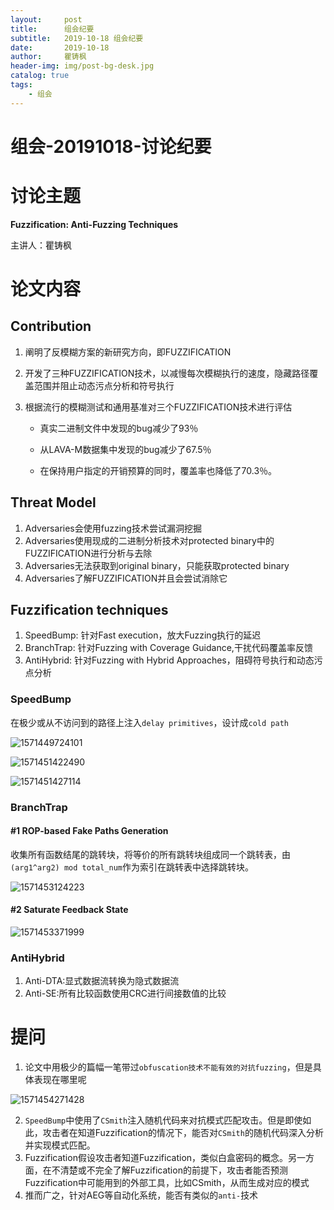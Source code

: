 ```yaml
---
layout:     post
title:      组会纪要
subtitle:   2019-10-18 组会纪要
date:       2019-10-18
author:     瞿铸枫
header-img: img/post-bg-desk.jpg
catalog: true
tags:
    - 组会
---
```

# 组会-20191018-讨论纪要

# 讨论主题

**Fuzzification:  Anti-Fuzzing Techniques**  

主讲人：瞿铸枫

# 论文内容

## Contribution

1. 阐明了反模糊方案的新研究方向，即FUZZIFICATION

2. 开发了三种FUZZIFICATION技术，以减慢每次模糊执行的速度，隐藏路径覆盖范围并阻止动态污点分析和符号执行

3. 根据流行的模糊测试和通用基准对三个FUZZIFICATION技术进行评估

   - 真实二进制文件中发现的bug减少了93％

   - 从LAVA-M数据集中发现的bug减少了67.5％

   - 在保持用户指定的开销预算的同时，覆盖率也降低了70.3％。

## Threat Model

1. Adversaries会使用fuzzing技术尝试漏洞挖掘
2. Adversaries使用现成的二进制分析技术对protected binary中的FUZZIFICATION进行分析与去除
3. Adversaries无法获取到original binary，只能获取protected binary
4. Adversaries了解FUZZIFICATION并且会尝试消除它

## Fuzzification techniques

1. SpeedBump: 针对Fast execution，放大Fuzzing执行的延迟
2. BranchTrap: 针对Fuzzing with Coverage Guidance,干扰代码覆盖率反馈
3. AntiHybrid: 针对Fuzzing with Hybrid Approaches，阻碍符号执行和动态污点分析



### SpeedBump

在极少或从不访问到的路径上注入`delay primitives`，设计成`cold path`

![1571449724101](https://whutslab.github.io/img/1571449724101.png)

![1571451422490](https://whutslab.github.io/img/1571451422490.png)

![1571451427114](https://whutslab.github.io/img/1571451427114.png)

### BranchTrap  

#### #1 ROP-based Fake Paths Generation

收集所有函数结尾的跳转块，将等价的所有跳转块组成同一个跳转表，由`(arg1^arg2) mod total_num`作为索引在跳转表中选择跳转块。

![1571453124223](https://whutslab.github.io/img/1571453124223.png)

#### #2 Saturate Feedback State

![1571453371999](https://whutslab.github.io/img/1571453371999.png)

###      AntiHybrid  

1. Anti-DTA:显式数据流转换为隐式数据流  
2. Anti-SE:所有比较函数使用CRC进行间接数值的比较

# 提问

1. 论文中用极少的篇幅一笔带过`obfuscation技术不能有效的对抗fuzzing`，但是具体表现在哪里呢

![1571454271428](https://whutslab.github.io/img/1571454271428.png)

2. `SpeedBump`中使用了`CSmith`注入随机代码来对抗模式匹配攻击。但是即使如此，攻击者在知道Fuzzification的情况下，能否对`CSmith`的随机代码深入分析并实现模式匹配。
3. Fuzzification假设攻击者知道Fuzzification，类似白盒密码的概念。另一方面，在不清楚或不完全了解Fuzzification的前提下，攻击者能否预测Fuzzification中可能用到的外部工具，比如CSmith，从而生成对应的模式
4. 推而广之，针对AEG等自动化系统，能否有类似的`anti-`技术